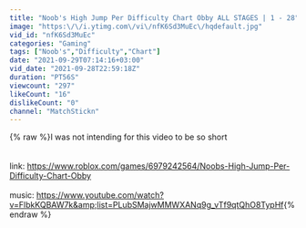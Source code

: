```yaml
---
title: "Noob's High Jump Per Difficulty Chart Obby ALL STAGES | 1 - 28"
image: "https:\/\/i.ytimg.com\/vi\/nfK6Sd3MuEc\/hqdefault.jpg"
vid_id: "nfK6Sd3MuEc"
categories: "Gaming"
tags: ["Noob's","Difficulty","Chart"]
date: "2021-09-29T07:14:16+03:00"
vid_date: "2021-09-28T22:59:18Z"
duration: "PT56S"
viewcount: "297"
likeCount: "16"
dislikeCount: "0"
channel: "MatchStickn"
---
```

{% raw %}I was not intending for this video to be so short<br /><br /><br />link: <a rel="nofollow" target="blank" href="https://www.roblox.com/games/6979242564/Noobs-High-Jump-Per-Difficulty-Chart-Obby">https://www.roblox.com/games/6979242564/Noobs-High-Jump-Per-Difficulty-Chart-Obby</a><br /><br />music: <a rel="nofollow" target="blank" href="https://www.youtube.com/watch?v=FlbkKQBAW7k&amp;list=PLubSMajwMMWXANq9g_vTf9qtQhO8TypHf">https://www.youtube.com/watch?v=FlbkKQBAW7k&amp;list=PLubSMajwMMWXANq9g_vTf9qtQhO8TypHf</a>{% endraw %}
